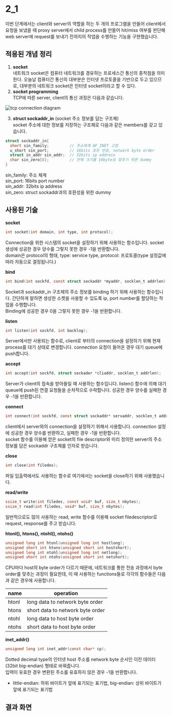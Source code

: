 # 2_1

이번 단계에서는 client와 server의 역할을 하는 두 개의 프로그램을 만들어 client에서 요청을 보냈을 때 proxy server에서 child process를 만들어 hit/miss 여부를 판단해 web server에 request를 보내기 전까지의 작업을 수행하는 기능을 구현했습니다.
  
## 적용된 개념 정리
  
1. **socket**  
네트워크 socket은 컴퓨터 네트워크를 경유하는 프로세스간 통신의 종착점을 의미한다. 오늘날 컴퓨터간 통신의 대부분은 인터넷 프로토콜을 기반으로 두고 있으므로, 대부분의 네트워크 socket은 인터넷 socket이라고 할 수 있다.
2. **socket programming**  
TCP에 따른 server, client의 통신 과정은 다음과 같습니다.  
  
![tcp connection diagram](https://user-images.githubusercontent.com/68600592/177511357-6a3aed29-af9b-486d-944f-9c92bfb1da2a.jpg)  

3. **struct sockaddr_in** (socket 주소 정보를 담는 구조체)  
socket 주소에 대한 정보를 저장하는 구조체로 다음과 같은 members를 갖고 있습니다.  
```c
struct sockaddr_in{
  short sin_family;         // 주소체계 AF_INET 고정
  u_short sin_port;         // 16bits 포트 번호, network byte order
  struct in_addr sin_addr;  // 32bits ip address
  char sin_zero[8];         // 전체 크기를 16byte로 맞추기 위한 dummy
}
```
  
sin_family: 주소 체계  
sin_port: 16bits port number  
sin_addr: 32bits ip address  
sin_zero: struct sockaddr과의 호환성을 위한 dummy  

## 사용된 기술  
**socket**
```c
int socket(int domain, int type, int protocol);
```
Connection을 위한 시스템의 socket을 설정하기 위해 사용하는 함수입니다. socket 생성에 성공한 경우 양수를 그렇지 못한 경우 -1을 반환합니다.  
domain은 protocol의 형태, type: service type, protocol: 프로토콜(type 설정값에 따라 자동으로 결정됩니다.)  
  
**bind**
```c
int bind(int sockfd, const struct sockaddr *myaddr, socklen_t addrlen);
```
Socket과 sockaddr_in 구조체의 주소 정보를 binding 하기 위해 사용하는 함수입니다. 간단하게 말하면 생성한 소켓을 사용할 수 있도록 ip, port number를 할당하는 작업을 수행합니다.  
Binding에 성공한 경우 0을 그렇지 못한 경우 -1을 반환합니다.  
  
**listen**
```c
int listen(int sockfd, int backlog);
```
Server에서만 사용되는 함수로, client로 부터의 connection을 설정하기 위해 현재 process를 대기 상태로 변경합니다. connection 요청이 들어온 경우 대기 queue에 push합니다. 
  
**accept**
```c
int accept(int sockfd, struct sockader *cliaddr, socklen_t addrlen);
```
Server가 client의 접속을 받아들일 때 사용하는 함수입니다. listen() 함수에 의해 대기 queue에 push된 연결 요청들을 순차적으로 수락합니다. 성공한 경우 양수를 실패한 경우 -1을 반환합니다.  
  
**connect**
```c
int connect(int sockfd, const struct sockaddr* servaddr, socklen_t addrlen);
```
client에서 server와의 connection을 설정하기 위해서 사용합니다. connection 설정에 성공한 경우 양수를 반환하고, 실패한 경우 -1을 반환합니다.  
socket 함수를 이용해 얻은 socket의 file descriptor와 미리 정의한 server의 주소 정보를 담은 sockaddr 구조체를 인자로 받습니다.
  
**close**
```c
int close(int filedes);
```
파일 입출력에서도 사용하는 함수로 여기에서는 socket을 close하기 위해 사용했습니다.
  
**read/write**
```c
ssize_t write(int filedes, const void* buf, size_t nbytes);
ssize_t read(int filedes, void* buf, size_t nbytes);
```
일반적으로도 많이 사용하는 read, write 함수를 이용해 socket filedescriptor로 request, response를 주고 받습니다.
  
**htonl(), htons(), ntohl(), ntohs()**
```c
unsigned long int htonl(unsigned long int hostlong);
unsigned short int htons(unsigned short int hostshort);
unsigned long int ntohl(unsigned long int netlong);
unsigned short int ntohs(unsigned short int netshort);
```
CPU마다 host의 byte order가 다르기 때문에, 네트워크를 통한 전송 과정에서 byte order를 맞추는 과정이 필요한데, 이 때 사용하는 functions들로 각각의 함수들은 다음과 같은 경우에 사용합니다.
  
| name | operation|
| ----- | -------------------------------- |
| htonl | long data to network byte order  |
| htons | short data to network byte order |
| ntohl | long data to host byte order     |
| ntohs | short data to host byte order    |

  
**inet_addr()**
```c
unsigned long int inet_addr(const char* cp);
```
Dotted decimal type의 인터넷 host 주소를 network byte 순서인 이진 데이터 (32bit big-endian) 형태로 바꿔줍니다.  
입력이 유효한 경우 변환된 주소를 유효하지 않은 경우 -1을 반환합니다. 
  
+ little-endian: 하위 바이트가 앞에 표기되는 표기법, big-endian: 상위 바이트가 앞에 표기되는 표기법  

## 결과 화면

  
